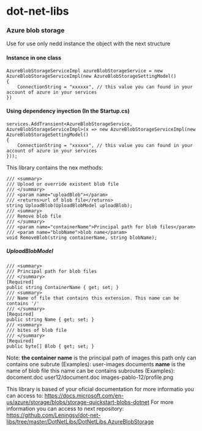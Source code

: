﻿# dot-net-libs

### Azure blob storage

Use for use only nedd instance the object with the next structure


#### Instance in one class

```
AzureBlobStorageServiceImpl azureBlobStorageService = new AzureBlobStorageServiceImpl(new AzureBlobStorageSettingModel()
{
	ConnectionString = "xxxxxx", // this value you can found in your account of azure in your services
})
```

#### Using dependency inyection (In the Startup.cs)

```
services.AddTransient<AzureBlobStorageService, AzureBlobStorageServiceImpl>(x => new AzureBlobStorageServiceImpl(new AzureBlobStorageSettingModel()
{
    ConnectionString = "xxxxxx", // this value you can found in your account of azure in your services
}));
```

This library contains the nex methods: 

```
/// <summary>
/// Upload or override existent blob file
/// </summary>
/// <param name="uploadBlob"></param>
/// <returns>url of blob file</returns>
string UploadBlob(UploadBlobModel uploadBlob);
/// <summary>
/// Remove blob file
/// </summary>
/// <param name="containerName">Principal path for blob files</param>
/// <param name="blobName">blob name</param>
void RemoveBlob(string containerName, string blobName);
```

##### UploadBlobModel

```
/// <summary>
/// Principal path for blob files
/// </summary>
[Required]
public string ContainerName { get; set; }
/// <summary>
/// Name of file that contains this extension. This name can be contains '/'
/// </summary>
[Required]
public string Name { get; set; }
/// <summary>
/// bites of blob file
/// </summary>
[Required]
public byte[] Blob { get; set; }
```

Note: 
**the container name** is the principal path of images this path only can contains one subrute (Examples):
user-images
documents
**name** is the name of blob file this name can be contains subroutes (Examples):
docoment.doc
user12/document.doc
images-pablo-12/profile.png

This library is based of your oficial documentation for more informatio you can access to: https://docs.microsoft.com/en-us/azure/storage/blobs/storage-quickstart-blobs-dotnet
For more information you can access to next repository: https://github.com/Leningsv/dot-net-libs/tree/master/DotNetLibs/DotNetLibs.AzureBlobStorage
